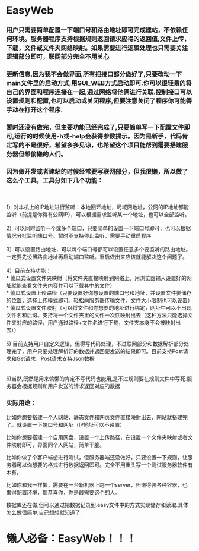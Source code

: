 # EasyWeb
### 用户只需要简单配置一下端口号和路由地址即可完成建站，不依赖任何环境。服务器程序支持根据规则返回请求应得的返回值,文件上传，下载，文件或文件夹网络映射。如果需要进行逻辑处理也只需要关注逻辑部分即可，联网部分完全不用关心

### 更新信息,因为我不会做界面,所有把接口部分做好了,只要改动一下main文件里的启动方式,用GUI_WEB方式启动即可.你可以很轻易的将自己的界面和程序连接在一起,通过网络将他俩进行关联.控制接口可以设置规则和配置,也可以启动或关闭程序,但要注意关闭了程序你可能得手动在打开这个程序.

### 暂时还没有做完，但主要功能已经完成了,只要简单写一下配置文件即可,运行的时候使用-h或-help会获得参数提示。因为是新手，代码肯定写的不是很好，希望多多见谅，也希望这个项目能帮到需要搭建服务器但想偷懒的人们。

### 因为做开发或者建站的时候经常要写联网部分，但我很懒，所以做了这么个工具，工具分如下几个功能：

  <br><br>  1）对本机上的IP地址进行监听：本地回环地址，局域网地址，公网的IP地址都能监听（前提是你得有公网IP），可以根据需求监听某一个地址，也可以全部监听。
  <br><br>  2）可以同时监听一个或多个端口，只要简单的设置一下端口号即可，也可以根据情况分批监听端口号。暂时不支持停止监听，需要手动重启程序
  <br><br>  3）可以设置路由地址，可以每个端口号都可以设置任意多个要监听的路由地址。一定要先设置路由地址再启动端口监听。重启做出来应该就能解决这个问题了。
  <br><br>  4）目前支持功能：
  <br>            * 傻瓜式设置文件夹映射（将文件夹直接映射到网络上，用浏览器输入设置好的网址就能查看文件夹内容并可以下载其中的文件）
  <br>            * 傻瓜式设置上传路径（只要设置好你想设置的端口号和地址，并设置文件要储存的位置，选择上传模式即可。轻松向服务器传输文件，文件大小限制也可以设置）
  <br>            * 傻瓜式设置文件映射（可以将文件和你想要的地址进行绑定，网址中可以不出现文件名和后缀。支持将一个文件夹里的文件一次性映射出去（这种方法只能选择文件夹对应的路径，用户通过路径+文件名进行下载，文件夹本身不会被映射出去））
  <br><br>  5) 目前支持用户自定义逻辑，但得写代码处理，不过联网部分和数据解析部分处理完了，用户只要处理解析好的数据并返回要发送的结果即可。目前支持Post请求和Get请求，Post请求支持Json数据          
  <br><br>  6)当然,既然是用来偷懒的肯定不写代码也能用,是不过规则要在规则文件中写死.服务器会根据规则和用户发送的请求返回对应的数据
 
### 实际用途：

比如你想要搭建一个人网站，静态文件和网页文件直接映射出去，网站就搭建完了。就设置一下端口号和网址（IP地址可以不设置）

比如你想要搭建一个自用网盘，设置一个上传路径，在设置一个文件夹映射或者文件映射即可，界面同个人网站，简单干脆。

比如你做了个客户端想进行测试，但服务器端还没做好，只要设置一下规则，让服务器可以你想要的格式进行数据返回即可。完全不用重头写一个测试服务器软件有木有。

比如你和我一样懒，需要在一台新机器上跑一个server，但懒得装各种容器，也懒得配置环境，那恭喜你，你是最需要这个的人。

数据库还在做,但可以通过把数据记录到.easy文件中的方式实现储存和读取.具体怎么做很简单,自己想想就知道了.


# 懒人必备：EasyWeb！！！
  
  

